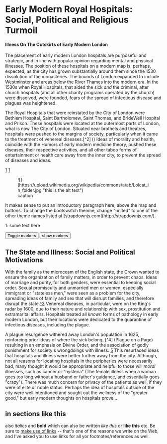 
# Early Modern Royal Hospitals: Social, Political and Religious Turmoil
#### Illness On The Outskirts of Early Modern London

The placement of early modern London hospitals are purposeful and strategic, and in line with popular opinion
regarding mental and physical illnesses. The position of these hospitals on a modern map is, perhaps, expected,
as the city has grown substantially around them since the 1530 dissolution of the monasteries. The bounds of
London expanded to include Westminster and areas below the River Thames into the modern era. In the 1530s when
Royal Hospitals, that aided the sick *and*  the criminal, after church hospitals (and all other charity programs
operated by the church) were dissolved, were founded, fears of the spread of infectious disease and plagues was
heightened.
[^1]:Jenner_225
Plagues frequently affected populations in London and across Britain, posing a threat to the growth of the "empire" that was the ever expanding English monarchy, and the absorbtion of what were the four countries of the British Isles, by 1625 with Charles the First of England, Third of Scotland. Plague and other infections were deemed as part of a natural order for society's behaviours. In relation to what were considered immoral illnesses, such as venereal diseases like syphilis,
commonly referred to in the period as "the French pox," or more simply "the pox" fears of disease and morality in the city of London grew. The fear of disease,
and early modern ideas of health, medicine, and morality, London moved its care to the peripheries.

The Royal Hospitals that were reinstated by the City of London were Bethlem Hospital, Saint Bartholomew, Saint Thomas, and BrideWell Hospital and Prison. These hospitals
were located at the outermost parts of London, what is now The City of London.
Situated near brothels and theatres, hospitals were pushed to the margins of society,
particularly when it came to the treatment of venereal diseases.[^2] () Ideas of morality and health, coincide with the Humors of early modern medicine theory, pushed these diseases, their respective activities, and all other taboo forms of entertainment or health care away from the inner city, to prevent the spread of diseases and ideas.




[1] [1](#one)
<figure>
![](https://upload.wikimedia.org/wikipedia/commons/a/ab/Lolcat_in_folder.jpg "this is the alt text")<figcaption>caption</figcaption>
</figure>
It makes sense to put an introductory paragraph here, above the map and buttons. To change the bootswatch thenme, change "united" to one of the other theme names listed at [strapdownjs.com](http://strapdownjs.com/).

[1]: http://hello.com
[^1]: This is my first footnote

<a id="#one">1: </a> some text here


<div class="markers">
  <!-- these buttons hide/show all the markers  -->
  <!-- to hide/show blue or red markers instead, change my_markers below to blue_markers
       to red_markers.  If you have defined your own color (or other) arrays, use those instead -->
  <button onclick="toggleMarkers(my_markers, my_map)" class="rounded" id="hide">Toggle markers</button>
  <button onclick="showMarkers(my_markers, my_map)" id="show"> show markers</button>
</div>
  <div id="mapcontainer">
    <div id="map_canvas"></div>
  </div>
  <div id="map_legend"></div>
</div>

## The State and Illness: Social and Political Motivations
With the family as the microcosm of the English state, the Crown wanted to ensure the organization of family matters, in order to prevent chaos. Ideas of marriage and purity, for both genders, were essential to keeping social order. Sexual promiscuity and unmarried men or women, especially immigrant or "stateless men," were seen as a problem for the city, spreading ideas of family and sex that will disrupt families, and therefore disrupt the state.[^3]() Venereal diseases, in particular, were on the King's radar by 1600, due to their nature and relationship with sex, prostitution and extramarital affairs. Hospitals treated all *known*  forms of pathology in early modern London, but their locations were dedicated to the quarantine of infectious diseases, including the plague.    

A plague resurgence withered away London's population in 1625, reinforcing prior ideas of where the sick belong, [^4] (Plague on a Page) resulting in an emphasis on Divine Order, and the association of godly punishment for society's wrongdoings with illness. [5]() This resurfaced ideas that hospitals and illness were better further away from the city. Although, not all reasons for locating hospitals in the peripheries were necessarily bad, many thought it would be appropriate and helpful to those will *moral* illnesses, such as cancer or "hysteria" (The female illness when a woman goes too long without a husband or father's guidance, and essentially goes "crazy"). There was much concern for privacy of the patients as well, if they were of elite or noble status. Perhaps the idea of hospitals outside of the city were well intentioned and sought out the wellness of the "greater good," but early modern thoughts on hospitals prove...  


## in sections like this
also _italics_ and __bold__ which can also be written *like this* or **like this**
etc. Be sure to [make use of links](http://digital.hackinghistory.ca) -- that's one of the reasons we write on the Web, and I've asked you to use links for all yor footnotes/references as well.  
